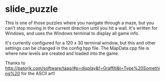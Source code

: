 # slide_puzzle

This is one of those puzzles where you navigate through a maze,
but you can't stop moving in the current direction until you hit a
wall. It's written for Windows, and uses the Windows terminal 
to display all game info.

It's currently configured for a 120 x 30 terminal window, but this 
and other settings can be changed in the config.hpp file. The 
MapData.cpp file is where new levels are created and loaded 
into the game.

Thanks to http://patorjk.com/software/taag/#p=display&f=Graffiti&t=Type%20Something%20 
for the ASCII art!

